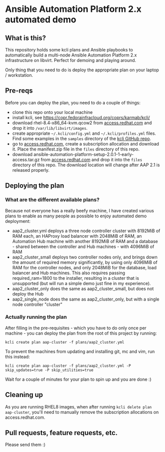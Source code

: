 # Ansible Automation Platform 2.x automated demo

## What is this?
This repository holds some kcli plans and Ansible playbooks to automatically build
a multi-node Ansible Automation Platform 2.x infrastructure on libvirt. Perfect for
demoing and playing around.

Only thing that you need to do is deploy the appropriate plan on your laptop
/ workstation.

## Pre-reqs
Before you can deploy the plan, you need to do a couple of things:
- clone this repo onto your local machine
- install kcli, see https://copr.fedorainfracloud.org/coprs/karmab/kcli/
- download rhel-8.4-x86_64-kvm.qcow2 from [access.redhat.com](https://access.redhat.com/downloads/content/479/ver=/rhel---8/8.4/x86_64/product-software) and drop it into `/var/lib/libvirt/images`.
- create appropriate `~/.kcli/config.yml` and `~/.kcli/profiles.yml` files. Find some
examples in the `samples` directory of the [kcli GitHub
repo](https://github.com/karmab/kcli/tree/master/samples).
- go to
    [access.redhat.com](https://access.redhat.com/management/subscription_allocations), create a subscription allocation and download it. Place the manifest.zip file in the `files` directory of this repo.
- download ansible-automation-platform-setup-2.0.1-1-early-access.tar.gz from
  [access.redhat.com](https://access.redhat.com/downloads/content/480/ver=Early%20Access%202.0/rhel---8/Early%20Access%202.0/x86_64/product-software) and drop it into the `files` directory of this repo. The download location will 
  change after AAP 2.1 is released properly.

## Deploying the plan

### 

### What are the different available plans?
Because not everyone has a really beefy machine, I have created various plans to enable
as many people as possible to enjoy automated demo deployment:

- aap2_cluster.yml deploys a three node controller cluster with 8192MiB of RAM each,
  an HAProxy load balancer with 2048MiB of RAM, an Automation Hub machine with another
  8192MiB of RAM and a database - shared between the controller and Hub machines - with
  4096MiB of RAM
- aap2_cluster_small deploys two controller nodes only, and brings down the amount of
  required memory significantly, by using only 4096MiB of RAM for the controller nodes,
  and only 2048MiB for the database, load balancer and Hub machines. This also requires
  passing required_ram=1800 to the installer, resulting in a cluster that is unsupported
  (but will run a simple demo just fine in my experience).
- aap2_cluster_only does the same as aap2_cluster_small, but does not deploy the Hub
- aap2_single_node does the same as aap2_cluster_only, but with a single node controller
  "cluster"

### Actually running the plan
After filling in the pre-requisites - which you have to do only once per machine - you
can deploy the plan from the root of this project by running:
```
kcli create plan aap-cluster -f plans/aap2_cluster.yml
```

To prevent the machines from updating and installing git, mc and vim, run this instead:

```
kcli create plan aap-cluster -f plans/aap2_cluster.yml -P skip_updates=true -P skip_utilities=true
```

Wait for a couple of minutes for your plan to spin up and you are done :)

## Cleaning up
As you are running RHEL8 images, when after running `kcli delete plan aap-cluster`,
you'll need to manually remove the subscription allocations on access.redhat.com.

## Pull requests, feature requests, etc.
Please send them :)
